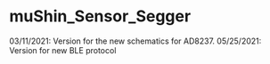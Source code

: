 # muShin_Sensor_Segger
03/11/2021: Version for the new schematics for AD8237.
05/25/2021: Version for new BLE protocol

